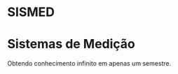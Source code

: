 # SISMED

Sistemas de Medição
===================

Obtendo conhecimento infinito em apenas um semestre.
